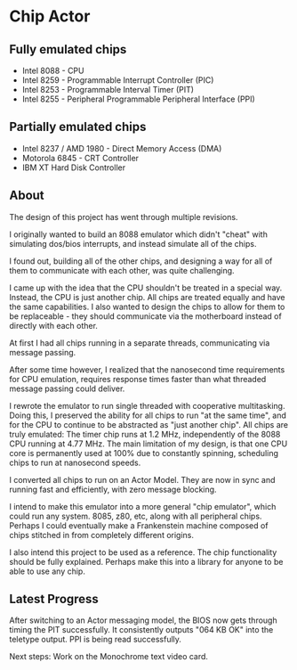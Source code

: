 # Chip Actor

## Fully emulated chips

* Intel 8088 - CPU
* Intel 8259 - Programmable Interrupt Controller (PIC)
* Intel 8253 - Programmable Interval Timer (PIT)
* Intel 8255 - Peripheral  Programmable Peripheral Interface (PPI)

## Partially emulated chips

* Intel 8237 / AMD 1980 - Direct Memory Access (DMA)
* Motorola 6845 - CRT Controller
* IBM XT Hard Disk Controller

## About

The design of this project has went through multiple revisions.

I originally wanted to build an 8088 emulator which didn't "cheat" with simulating dos/bios interrupts, and instead simulate all of the chips.

I found out, building all of the other chips, and designing a way for all of them to communicate with each other, was quite challenging.

I came up with the idea that the CPU shouldn't be treated in a special way. Instead, the CPU is just another chip. All chips are treated equally and have the same capabilities. I also wanted to design the chips to allow for them to be replaceable - they should communicate via the motherboard instead of directly with each other.

At first I had all chips running in a separate threads, communicating via message passing.

After some time however, I realized that the nanosecond time requirements for CPU emulation, requires response times faster than what threaded message passing could deliver.

I rewrote the emulator to run single threaded with cooperative multitasking. Doing this, I preserved the ability for all chips to run "at the same time", and for the CPU to continue to be abstracted as "just another chip". All chips are truly emulated: The timer chip runs at 1.2 MHz, independently of the 8088 CPU running at 4.77 MHz. The main limitation of my design, is that one CPU core is permanently used at 100% due to constantly spinning, scheduling chips to run at nanosecond speeds.

I converted all chips to run on an Actor Model. They are now in sync and running fast and efficiently, with zero message blocking.

I intend to make this emulator into a more general "chip emulator", which could run any system. 8085, z80, etc, along with all peripheral chips. Perhaps I could eventually make a Frankenstein machine composed of chips stitched in from completely different origins.

I also intend this project to be used as a reference. The chip functionality should be fully explained. Perhaps make this into a library for anyone to be able to use any chip.

## Latest Progress

After switching to an Actor messaging model, the BIOS now gets through timing the PIT successfully. It consistently outputs "064 KB OK" into the teletype output. PPI is being read successfully.

Next steps: Work on the Monochrome text video card.
